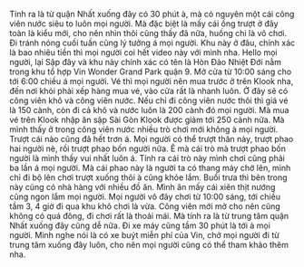 Tính ra là từ quận Nhất xuống đây có 30 phút à, mà có nguyên một cái công viên nước siêu to luôn mọi người. Mà đặc biệt là mấy cái ống trượt ở đây toàn là kiểu mới, cho nên nhìn thôi cũng thấy đã nữa, huống chi là vô chơi. Đi tránh nóng cuối tuần cũng lý tưởng á mọi người. Khu này ở đâu, chính xác là bao nhiêu tiền thì mọi người coi hết video này với mình nha. Hello mọi người, lại Sập đây và khu này chính xác có tên là Hòn Đảo Nhiệt Đới nằm trong khu tổ hợp Vin Wonder Grand Park quận 9. Mở cửa từ 10:00 sáng cho tới 6:00 chiều á mọi người. Vé thì mọi người nên mua trước ở trên Klook nha, đến nơi khỏi phải xếp hàng mua vé, vào cửa rất là nhanh luôn. Ở đây sẽ có công viên khô và công viên nước. Nếu chỉ đi công viên nước thôi thì giá vé là 150 cành, còn đi cả khô và nước luôn là 200 cành đó mọi người. Mà mua vé trên Klook nhập ăn sập Sài Gòn Klook được giảm tới 250 cành nữa. Mà mình thấy ở trong công viên nước nhiều trò chơi mới không à mọi người. Trượt cái nào cũng đã hết trơn á. Mọi người có thể trượt thân này, trượt phao hai người nè, rồi trượt phao bốn người nữa. Ê mà cái trò mà trượt phao bốn người là mình thấy vui nhất luôn á. Tính ra cái trò này mình chơi cũng phải ba lần á mọi người. Mà cái phao này là người ta có thang máy chở lên, mình chỉ đi bộ lên chơi trượt xuống thôi à cũng khỏe lắm. Buổi trưa thì bên trong này cũng có nhà hàng với nhiều đồ ăn. Mình ăn mấy cái xiên thịt nướng cũng ngon lắm mọi người. Mọi người vô đây chơi từ 10:00 sáng, tới chiều tầm 3, 4 giờ đi qua khu khô chơi là vừa. Công viên mới mở cho nên cũng không có quá đông, đi chơi rất là thoải mái. Mà tính ra là từ trung tâm quận Nhất xuống đây cũng dễ nữa. Đi xe máy cũng tầm 30 phút là tới à mọi người. Mình nghe nói là có xe buýt miễn phí của Vin, chở mọi người đi từ trung tâm xuống đây luôn, cho nên mọi người cũng có thể tham khảo thêm nha.